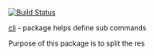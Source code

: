 [![Build Status](https://travis-ci.org/gregoryv/cli.svg?branch=master)](https://travis-ci.org/gregoryv/cli)

[cli](https://godoc.org/github.com/gregoryv/cli) - package helps define sub commands

Purpose of this package is to split the res

